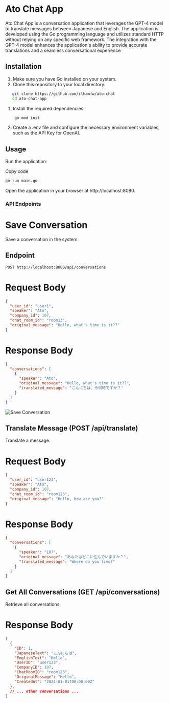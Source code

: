 # Ato Chat App

Ato Chat App is a conversation application that leverages the GPT-4 model to translate messages between Japanese and English. The application is developed using the Go programming language and utilizes standard HTTP without relying on any specific web framework. The integration with the GPT-4 model enhances the application's ability to provide accurate translations and a seamless conversational experience

## Installation

1. Make sure you have Go installed on your system.
2. Clone this repository to your local directory:

   
```bash
   git clone https://github.com/ilhamfw/ato-chat
   cd ato-chat-app
   ```
   
1. Install the required dependencies:

```bash
    go mod init
```


2. Create a .env file and configure the necessary environment variables, such as the API Key for OpenAI.

## Usage
Run the application:

Copy code
```bash
go run main.go
```
Open the application in your browser at http://localhost:8080.

### API Endpoints

# Save Conversation

Save a conversation in the system.

## Endpoint

`POST http://localhost:8080/api/conversations`

# Request Body

```json
{
  "user_id": "user1",
  "speaker": "Ato",
  "company_id": 107,
  "chat_room_id": "room13",
  "original_message": "Hello, what's time is it??"
}
```

# Response Body
```json
{
  "conversations": [
    {
      "speaker": "Ato",
      "original_message": "Hello, what's time is it??",
      "translated_message": "こんにちは、今何時ですか？"
    }
  ]
}
```
![Save Conversation](image/1.%20Save%20Conversation.jpg.jpg)


## Translate Message (POST /api/translate)
Translate a message.

# Request Body
```json 
{
  "user_id": "user123",
  "speaker": "Ato",
  "company_id": 107,
  "chat_room_id": "room123",
  "original_message": "Hello, how are you?"
}
```

# Response Body
```json
{
  "conversations": [
    {
      "speaker": "107",
      "original_message": "あなたはどこに住んでいますか？",
      "translated_message": "Where do you live?"
    }
  ]
}
```

## Get All Conversations (GET /api/conversations)
Retrieve all conversations.

# Response Body
```json
[
  {
    "ID": 1,
    "JapaneseText": "こんにちは",
    "EnglishText": "Hello",
    "UserID": "user123",
    "CompanyID": 107,
    "ChatRoomID": "room123",
    "OriginalMessage": "Hello",
    "CreatedAt": "2024-01-01T00:00:00Z"
  },
  // ... other conversations ...
]
```



